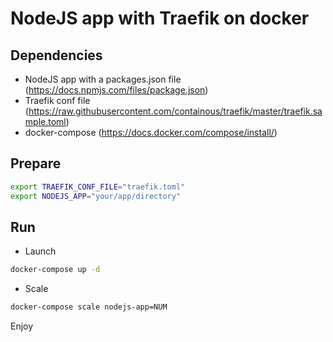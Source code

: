 # NodeJS app with Traefik on docker

## Dependencies
* NodeJS app with a packages.json file (https://docs.npmjs.com/files/package.json)
* Traefik conf file (https://raw.githubusercontent.com/containous/traefik/master/traefik.sample.toml)
* docker-compose (https://docs.docker.com/compose/install/)

## Prepare
```bash
export TRAEFIK_CONF_FILE="traefik.toml"
export NODEJS_APP="your/app/directory"
```

## Run
* Launch
```bash
docker-compose up -d
```
* Scale
```bash
docker-compose scale nodejs-app=NUM
```

Enjoy
